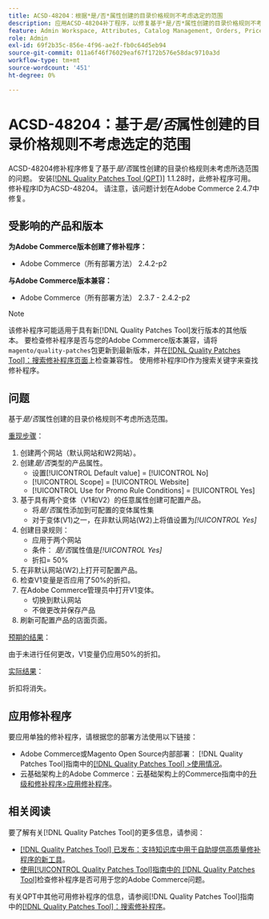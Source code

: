 ```yaml
---
title: ACSD-48204：根据*是/否*属性创建的目录价格规则不考虑选定的范围
description: 应用ACSD-48204补丁程序，以修复基于*是/否*属性创建的目录价格规则不考虑所选范围的Adobe Commerce问题。
feature: Admin Workspace, Attributes, Catalog Management, Orders, Price Rules
role: Admin
exl-id: 69f2b35c-856e-4f96-ae2f-fb0c64d5eb94
source-git-commit: 011a6f46f76029eaf67f172b576e58dac9710a3d
workflow-type: tm+mt
source-wordcount: '451'
ht-degree: 0%

---
```


# ACSD-48204：基于&#x200B;*是/否*&#x200B;属性创建的目录价格规则不考虑选定的范围

ACSD-48204修补程序修复了基于&#x200B;*是/否*&#x200B;属性创建的目录价格规则未考虑所选范围的问题。 安装[[!DNL Quality Patches Tool (QPT)]](https://experienceleague.adobe.com/en/docs/commerce-operations/tools/quality-patches-tool/quality-patches-tool-to-self-serve-quality-patches) 1.1.28时，此修补程序可用。 修补程序ID为ACSD-48204。 请注意，该问题计划在Adobe Commerce 2.4.7中修复。

## 受影响的产品和版本

**为Adobe Commerce版本创建了修补程序：**

* Adobe Commerce（所有部署方法） 2.4.2-p2

**与Adobe Commerce版本兼容：**

* Adobe Commerce（所有部署方法） 2.3.7 - 2.4.2-p2

>[!NOTE]
>
>该修补程序可能适用于具有新[!DNL Quality Patches Tool]发行版本的其他版本。 要检查修补程序是否与您的Adobe Commerce版本兼容，请将`magento/quality-patches`包更新到最新版本，并在[[!DNL Quality Patches Tool]：搜索修补程序页面](https://experienceleague.adobe.com/tools/commerce-quality-patches/index.html)上检查兼容性。 使用修补程序ID作为搜索关键字来查找修补程序。

## 问题

基于&#x200B;*是/否*&#x200B;属性创建的目录价格规则不考虑所选范围。

<u>重现步骤</u>：

1. 创建两个网站（默认网站和W2网站）。
1. 创建&#x200B;*是/否*&#x200B;类型的产品属性。
   * 设置[!UICONTROL Default value] = [!UICONTROL No]
   * [!UICONTROL Scope] = [!UICONTROL Website]
   * [!UICONTROL Use for Promo Rule Conditions] = [!UICONTROL Yes]
1. 基于具有两个变体（V1和V2）的任意属性创建可配置产品。
   * 将&#x200B;*是/否*&#x200B;属性添加到可配置的变体属性集
   * 对于变体(V1)之一，在非默认网站(W2)上将值设置为&#x200B;*[!UICONTROL Yes]*
1. 创建目录规则：
   * 应用于两个网站
   * 条件： *是/否*&#x200B;属性值是&#x200B;*[!UICONTROL Yes]*
   * 折扣= 50%
1. 在非默认网站(W2)上打开可配置产品。
1. 检查V1变量是否应用了50%的折扣。
1. 在Adobe Commerce管理员中打开V1变体。
   * 切换到默认网站
   * 不做更改并保存产品
1. 刷新可配置产品的店面页面。

<u>预期的结果</u>：

由于未进行任何更改，V1变量仍应用50%的折扣。

<u>实际结果</u>：

折扣将消失。

## 应用修补程序

要应用单独的修补程序，请根据您的部署方法使用以下链接：

* Adobe Commerce或Magento Open Source内部部署： [!DNL Quality Patches Tool]指南中的[[!DNL Quality Patches Tool] >使用情况](/help/tools/quality-patches-tool/usage.md)。
* 云基础架构上的Adobe Commerce：云基础架构上的Commerce指南中的[升级和修补程序>应用修补程序](https://experienceleague.adobe.com/docs/commerce-cloud-service/user-guide/develop/upgrade/apply-patches.html)。

## 相关阅读

要了解有关[!DNL Quality Patches Tool]的更多信息，请参阅：

* [[!DNL Quality Patches Tool] 已发布：支持知识库中用于自助提供高质量修补程序的新工具](https://experienceleague.adobe.com/en/docs/commerce-operations/tools/quality-patches-tool/quality-patches-tool-to-self-serve-quality-patches)。
* [使用[!UICONTROL Quality Patches Tool]指南中的 [!DNL Quality Patches Tool]](/help/tools/quality-patches-tool/patches-available-in-qpt/check-patch-for-magento-issue-with-magento-quality-patches.md)检查修补程序是否可用于您的Adobe Commerce问题。


有关QPT中其他可用修补程序的信息，请参阅[!DNL Quality Patches Tool]指南中的[[!DNL Quality Patches Tool]：搜索修补程序](https://experienceleague.adobe.com/tools/commerce-quality-patches/index.html)。
